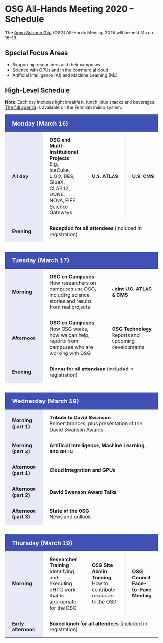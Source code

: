 # OSG All-Hands Meeting 2020 &ndash; Schedule

The [Open Science Grid](https://www.opensciencegrid.org) (OSG) All-Hands Meeting 2020 will be held March 16&ndash;19.

## Special Focus Areas

* Supporting researchers and their campuses
* Science with GPUs and in the commercial cloud
* Artificial Intelligence (AI) and Machine Learning (ML)

## High-Level Schedule

**Note:** Each day includes light breakfast, lunch, plus snacks and beverages.
[The full agenda](https://indico.fnal.gov/event/22127/timetable/) is available on the Fermilab Indico system.

<style>
  #osg p { margin: 0; }
  #osg td { padding: 1.0rem 1.4rem; }
  #osg td.osg-timeperiod { font-weight: bold; background-color: #E7E9F6; }
  #osg td.osg-dayofweek { font-weight: bold; background-color: #3F51B5; color: white; font-size: larger; }
  #osg td+td { border-left: 1px solid rgba(0, 0, 0, 0.07); }
  #osg p.osg-blockhead { font-weight: bold; }
  #osg .plain { font-weight: normal; }
</style>

<table id="osg">
  <tr class="osg-banner">
    <td class="osg-dayofweek" colspan="7">Monday (March 16)</td>
  </tr>
  <tr>
    <td class="osg-timeperiod" width="20%"><p>All day</p></td>
    <td class="osg-timeblock" colspan="2" width="27%">
      <p class="osg-blockhead">OSG and Multi-Institutional Projects</p>
      <p class="osg-blockdetail">E.g., IceCube, LIGO, DES, GlueX, CLAS12, DUNE, NOvA, FIFE, Science Gateways</p>
    </td>
    <td class="osg-timeblock" colspan="2" width="26%">
      <p class="osg-blockhead">U.S.&nbsp;ATLAS</p>
    </td>
    <td class="osg-timeblock" colspan="2" width="26%">
      <p class="osg-blockhead">U.S.&nbsp;CMS</p>
    </td>
  </tr>
  <tr>
    <td class="osg-timeperiod" width="20%"><p>Evening</p></td>
    <td class="osg-timeblock" colspan="6" width="80%">
      <p class="osg-blockhead">Reception for all attendees <span class="plain">(included in registration)</span></p>
    </td>
  </tr>
  <tr><td colspan="7" height="10px"></td></tr>
  <tr class="osg-banner">
    <td class="osg-dayofweek" colspan="7">Tuesday (March 17)</td>
  </tr>
  <tr>
    <td class="osg-timeperiod" width="20%"><p>Morning</p></td>
    <td class="osg-timeblock" colspan="3" width="40%">
      <p class="osg-blockhead">OSG on Campuses</p>
      <p class="osg-blockdetail">How researchers on campuses use OSG, including science stories and results from real projects</p>
    </td>
    <td class="osg-timeblock" colspan="3" width="40%">
      <p class="osg-blockhead">Joint U.S.&nbsp;ATLAS &amp; CMS</p>
    </td>
  </tr>
  <tr>
    <td class="osg-timeperiod" width="20%"><p>Afternoon</p></td>
    <td class="osg-timeblock" colspan="3" width="40%">
      <p class="osg-blockhead">OSG on Campuses</p>
      <p class="osg-blockdetail">How OSG works, how we can help, reports from campuses who are working with OSG</p>
    </td>
    <td class="osg-timeblock" colspan="3" width="40%">
      <p class="osg-blockhead">OSG Technology</p>
      <p class="osg-blockdetail">Reports and upcoming developments</p>
    </td>
  </tr>
  <tr>
    <td class="osg-timeperiod" width="20%"><p>Evening</p></td>
    <td class="osg-timeblock" colspan="6" width="80%">
      <p class="osg-blockhead">Dinner for all attendees <span class="plain">(included in registration)</span></p>
    </td>
  </tr>
  <tr><td colspan="7" height="10px"></td></tr>
  <tr class="osg-banner">
    <td class="osg-dayofweek" colspan="7">Wednesday (March 18)</td>
  </tr>
  <tr>
    <td class="osg-timeperiod" width="20%"><p>Morning (part 1)</p></td>
    <td class="osg-timeblock" colspan="6" width="80%">
      <p class="osg-blockhead">Tribute to David Swanson</p>
      <p class="osg-blockdetail">Remembrances, plus presentation of the David Swanson Awards</p>
    </td>
  </tr>
  <tr>
    <td class="osg-timeperiod" width="20%"><p>Morning (part 2)</p></td>
    <td class="osg-timeblock" colspan="6" width="80%">
      <p class="osg-blockhead">Artificial Intelligence, Machine Learning, and dHTC</p>
    </td>
  </tr>
  <tr>
    <td class="osg-timeperiod" width="20%"><p>Afternoon (part 1)</p></td>
    <td class="osg-timeblock" colspan="6" width="80%">
      <p class="osg-blockhead">Cloud Integration and GPUs</p>
    </td>
  </tr>
  <tr>
    <td class="osg-timeperiod" width="20%"><p>Afternoon (part 2)</p></td>
    <td class="osg-timeblock" colspan="6" width="80%">
      <p class="osg-blockhead">David Swanson Award Talks</p>
    </td>
  </tr>
  <tr>
    <td class="osg-timeperiod" width="20%"><p>Afternoon (part 3)</p></td>
    <td class="osg-timeblock" colspan="6" width="80%">
      <p class="osg-blockhead">State of the OSG</p>
      <p class="osg-blockdetail">News and outlook</p>
    </td>
  </tr>
  <tr><td colspan="7" height="10px"></td></tr>
  <tr class="osg-banner">
    <td class="osg-dayofweek" colspan="7">Thursday (March 19)</td>
  </tr>
  <tr>
    <td class="osg-timeperiod" width="20%"><p>Morning</p></td>
    <td class="osg-timeblock" colspan="2" width="27%">
      <p class="osg-blockhead">Researcher Training</p>
      <p class="osg-blockdetail">Identifying and executing dHTC work that is appropriate for the OSG</p>
    </td>
    <td class="osg-timeblock" colspan="2" width="26%">
      <p class="osg-blockhead">OSG Site Admin Training</p>
      <p class="osg-blockdetail">How to contribute resources to the OSG</p>
    </td>
    <td class="osg-timeblock" colspan="2" width="26%">
      <p class="osg-blockhead">OSG Council Face-to-Face Meeting</p>
    </td>
  </tr>
  <tr>
    <td class="osg-timeperiod" width="20%"><p>Early afternoon</p></td>
    <td class="osg-timeblock" colspan="6" width="80%">
      <p class="osg-blockhead">Boxed lunch for all attendees <span class="plain">(included in registration)</span></p>
    </td>
  </tr>
</table>

